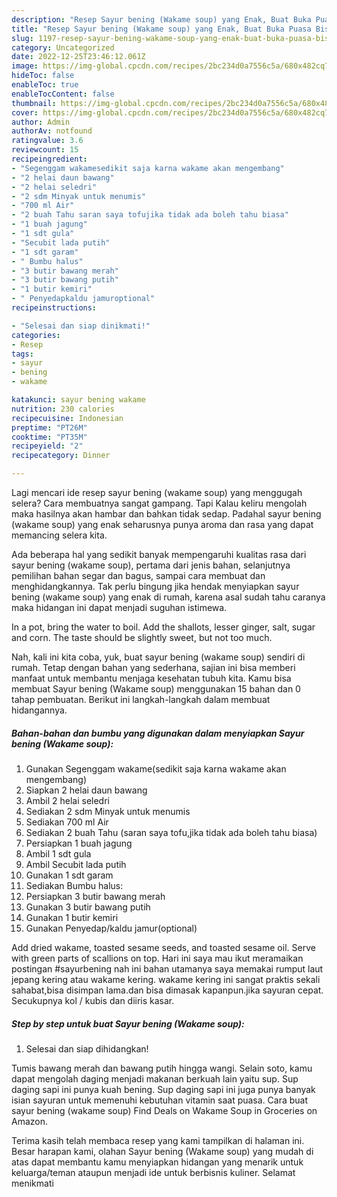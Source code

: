 ```yaml
---
description: "Resep Sayur bening (Wakame soup) yang Enak, Buat Buka Puasa Bisa Manjain Lidah"
title: "Resep Sayur bening (Wakame soup) yang Enak, Buat Buka Puasa Bisa Manjain Lidah"
slug: 1197-resep-sayur-bening-wakame-soup-yang-enak-buat-buka-puasa-bisa-manjain-lidah
category: Uncategorized
date: 2022-12-25T23:46:12.061Z
image: https://img-global.cpcdn.com/recipes/2bc234d0a7556c5a/680x482cq70/sayur-bening-wakame-soup-foto-resep-utama.jpg
hideToc: false
enableToc: true
enableTocContent: false
thumbnail: https://img-global.cpcdn.com/recipes/2bc234d0a7556c5a/680x482cq70/sayur-bening-wakame-soup-foto-resep-utama.jpg
cover: https://img-global.cpcdn.com/recipes/2bc234d0a7556c5a/680x482cq70/sayur-bening-wakame-soup-foto-resep-utama.jpg
author: Admin
authorAv: notfound
ratingvalue: 3.6
reviewcount: 15
recipeingredient:
- "Segenggam wakamesedikit saja karna wakame akan mengembang"
- "2 helai daun bawang"
- "2 helai seledri"
- "2 sdm Minyak untuk menumis"
- "700 ml Air"
- "2 buah Tahu saran saya tofujika tidak ada boleh tahu biasa"
- "1 buah jagung"
- "1 sdt gula"
- "Secubit lada putih"
- "1 sdt garam"
- " Bumbu halus"
- "3 butir bawang merah"
- "3 butir bawang putih"
- "1 butir kemiri"
- " Penyedapkaldu jamuroptional"
recipeinstructions:

- "Selesai dan siap dinikmati!"
categories:
- Resep
tags:
- sayur
- bening
- wakame

katakunci: sayur bening wakame 
nutrition: 230 calories
recipecuisine: Indonesian
preptime: "PT26M"
cooktime: "PT35M"
recipeyield: "2"
recipecategory: Dinner

---
```



Lagi mencari ide resep sayur bening (wakame soup) yang menggugah selera? Cara membuatnya sangat gampang. Tapi Kalau keliru mengolah maka hasilnya akan hambar dan bahkan tidak sedap. Padahal sayur bening (wakame soup) yang enak seharusnya punya aroma dan rasa yang dapat memancing selera kita.


Ada beberapa hal yang sedikit banyak mempengaruhi kualitas rasa dari sayur bening (wakame soup), pertama dari jenis bahan, selanjutnya pemilihan bahan segar dan bagus, sampai cara membuat dan menghidangkannya. Tak perlu bingung jika hendak menyiapkan sayur bening (wakame soup) yang enak di rumah, karena asal sudah tahu caranya maka hidangan ini dapat menjadi suguhan istimewa.

In a pot, bring the water to boil. Add the shallots, lesser ginger, salt, sugar and corn. The taste should be slightly sweet, but not too much.


Nah, kali ini kita coba, yuk, buat sayur bening (wakame soup) sendiri di rumah. Tetap dengan bahan yang sederhana, sajian ini bisa memberi manfaat untuk membantu menjaga kesehatan tubuh kita. Kamu bisa membuat Sayur bening (Wakame soup) menggunakan 15 bahan dan 0 tahap pembuatan. Berikut ini langkah-langkah dalam membuat hidangannya.

<!--inarticleads1-->

##### Bahan-bahan dan bumbu yang digunakan dalam menyiapkan Sayur bening (Wakame soup):

1. Gunakan Segenggam wakame(sedikit saja karna wakame akan mengembang)
1. Siapkan 2 helai daun bawang
1. Ambil 2 helai seledri
1. Sediakan 2 sdm Minyak untuk menumis
1. Sediakan 700 ml Air
1. Sediakan 2 buah Tahu (saran saya tofu,jika tidak ada boleh tahu biasa)
1. Persiapkan 1 buah jagung
1. Ambil 1 sdt gula
1. Ambil Secubit lada putih
1. Gunakan 1 sdt garam
1. Sediakan  Bumbu halus:
1. Persiapkan 3 butir bawang merah
1. Gunakan 3 butir bawang putih
1. Gunakan 1 butir kemiri
1. Gunakan  Penyedap/kaldu jamur(optional)


Add dried wakame, toasted sesame seeds, and toasted sesame oil. Serve with green parts of scallions on top. Hari ini saya mau ikut meramaikan postingan #sayurbening nah ini bahan utamanya saya memakai rumput laut jepang kering atau wakame kering. wakame kering ini sangat praktis sekali sahabat,bisa disimpan lama.dan bisa dimasak kapanpun.jika sayuran cepat. Secukupnya kol / kubis dan diiris kasar. 

<!--inarticleads2-->

##### Step by step untuk buat Sayur bening (Wakame soup):


1. Selesai dan siap dihidangkan!

Tumis bawang merah dan bawang putih hingga wangi. Selain soto, kamu dapat mengolah daging menjadi makanan berkuah lain yaitu sup. Sup daging sapi ini punya kuah bening. Sup daging sapi ini juga punya banyak isian sayuran untuk memenuhi kebutuhan vitamin saat puasa. Cara buat sayur bening (wakame soup) Find Deals on Wakame Soup in Groceries on Amazon. 

Terima kasih telah membaca resep yang kami tampilkan di halaman ini. Besar harapan kami, olahan Sayur bening (Wakame soup) yang mudah di atas dapat membantu kamu menyiapkan hidangan yang menarik untuk keluarga/teman ataupun menjadi ide untuk berbisnis kuliner. Selamat menikmati

